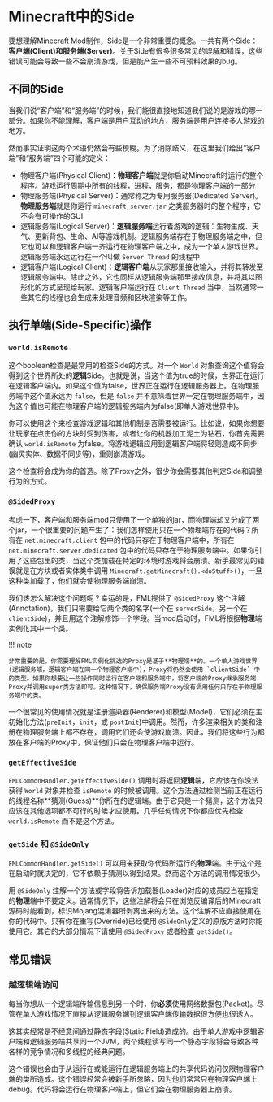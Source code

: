 Minecraft中的Side
=================

要想理解Minecraft Mod制作，Side是一个非常重要的概念。一共有两个Side：**客户端(Client)**和**服务端(Server)**。关于Side有很多很多常见的误解和错误，这些错误可能会导致一些不会崩溃游戏，但是能产生一些不可预料效果的bug。

不同的Side
---------

当我们说“客户端”和“服务端”的时候，我们能很直接地知道我们说的是游戏的哪一部分。如果你不能理解，客户端是用户互动的地方，服务端是用户连接多人游戏的地方。

然而事实证明这两个术语仍然会有些模糊。为了消除歧义，在这里我们给出“客户端”和“服务端”四个可能的定义：

- 物理客户端(Physical Client)：**物理客户端**就是你启动Minecraft时运行的整个程序。游戏运行周期中所有的线程，进程，服务，都是物理客户端的一部分
- 物理服务端(Physical Server)：通常称之为专用服务器(Dedicated Server)。**物理服务端**就是你运行 `minecraft_server.jar` 之类服务器时的整个程序，它不会有可操作的GUI
- 逻辑服务端(Logical Server)：**逻辑服务端**运行着游戏的逻辑：生物生成、天气、更新背包、生命、AI等游戏机制。逻辑服务端存在于物理服务端之中，但它也可以和逻辑客户端一齐运行在物理客户端之中，成为一个单人游戏世界。逻辑服务端永远运行在一个叫做 `Server Thread` 的线程中
- 逻辑客户端(Logical Client)：**逻辑客户端**从玩家那里接收输入，并将其转发至逻辑服务端中。除此之外，它也同样从逻辑服务端那里接收信息，并将其以图形化的方式呈现给玩家。逻辑客户端运行在 `Client Thread` 当中，当然通常一些其它的线程也会生成来处理音频和区块渲染等工作。

执行单端(Side-Specific)操作
-------------

### `world.isRemote`

这个boolean检查是最常用的检查Side的方式。对一个 `World` 对象查询这个值将会得到这个世界所处的**逻辑**Side。也就是说，当这个值为true的时候，世界正在运行在逻辑客户端内。如果这个值为false，世界正在运行在逻辑服务器上。在物理服务端中这个值永远为 `false`，但是 `false` 并不意味着世界一定在物理服务端中，因为这个值也可能在物理客户端的逻辑服务端内为false(即单人游戏世界中)。

你可以使用这个来检查游戏逻辑和其他机制是否需要被运行。比如说，如果你想要让玩家在点击你的方块时受到伤害，或者让你的机器加工泥土为钻石，你首先需要确认 `world.isRemote` 为false。将游戏逻辑应用到逻辑客户端将轻则造成不同步(幽灵实体、数据不同步等)，重则崩溃游戏。

这个检查将会成为你的首选。除了Proxy之外，很少你会需要其他判定Side和调整行为的方式。

### `@SidedProxy`

考虑一下，客户端和服务端mod只使用了一个单独的jar，而物理端却又分成了两个jar，一个很重要的问题产生了：我们怎样使用只在一个物理端存在的代码？所有在 `net.minecraft.client` 包中的代码只存在于物理客户端中，所有在 `net.minecraft.server.dedicated` 包中的代码只存在于物理服务端中。如果你引用了这些包里的类，当这个类加载在特定的环境时游戏将会崩溃。新手最常见的错误就是在方块或者实体类中调用 `Minecraft.getMinecraft().<doStuff>()`，一旦这种类加载了，他们就会使物理服务端崩溃。

我们该怎么解决这个问题呢？幸运的是，FML提供了 `@SidedProxy` 这个注解(Annotation)，我们只需要给它两个类的名字(一个在 `serverSide`，另一个在 `clientSide`)，并且用这个注解修饰一个字段。当mod启动时，FML将根据**物理**端实例化其中一个类。

!!! note

	非常重要的是，你需要理解FML实例化挑选的Proxy是基于**物理端**的。一个单人游戏世界(逻辑服务端，逻辑客户端在同一个物理客户端中)，Proxy将仍然会使用 `clientSide` 中的类型。如果你想要让一些操作同时运行在客户端和服务端中，将客户端的Proxy继承服务端Proxy并调用super类方法即可。这种情况下，确保服务端Proxy没有调用任何只存在于物理服务端中的类。

一个很常见的使用情况就是注册渲染器(Renderer)和模型(Model)，它们必须在主初始化方法(`preInit`，`init`，或 `postInit`)中调用。然而，许多渲染相关的类和注册在物理服务端上都不存在，调用它们还会使游戏崩溃。因此，我们将这些行为都放在客户端的Proxy中，保证他们只会在物理客户端中运行。

### `getEffectiveSide`

`FMLCommonHandler.getEffectiveSide()` 调用时将返回**逻辑**端，它应该在你没法获得 `World` 对象并检查 `isRemote` 的时候被调用。这个方法通过检测当前正在运行的线程名称**猜测(Guess)**你所在的逻辑端。由于它只是一个猜测，这个方法只应该在其他选项都不可行的时候才应使用。几乎任何情况下你都应优先检查 `world.isRemote` 而不是这个方法。

### `getSide` 和 `@SideOnly`

`FMLCommonHandler.getSide()` 可以用来获取你代码所运行的**物理**端。由于这个是在启动时就决定的，它不依赖于猜测以得到结果。然而这个方法的调用情况很少。

用 `@SideOnly` 注解一个方法或字段将告诉加载器(Loader)对应的成员应当在指定的**物理**端中不要定义。通常情况下，这些注解将会只在浏览反编译后的Minecraft源码时能看到，标识Mojang混淆器所剥离出来的方法。这个注解不应直接使用在你的代码中。只有你在重写(Override)已经使用 `@SideOnly`定义的原版方法时你能使用它。其它的大部分情况下请使用 `@SidedProxy` 或者检查 `getSide()`。

常见错误
-------

### 越逻辑端访问

每当你想从一个逻辑端传输信息到另一个时，你**必须**使用网络数据包(Packet)。尽管在单人游戏情况下直接从逻辑服务端到逻辑客户端传输数据很方便也很诱人。

这其实经常是不经意间通过静态字段(Static Field)造成的。由于单人游戏中逻辑客户端和逻辑服务端共享同一个JVM，两个线程读写同一个静态字段将会导致各种各样的竞争情况和多线程的经典问题。

这个错误也会由于从运行在或能运行在逻辑服务端上的共享代码访问仅限物理客户端的类所造成。这个错误经常会被新手所忽略，因为他们常常只在物理客户端上debug。代码将会运行在物理客户端上，但它们会在物理服务器上崩溃。